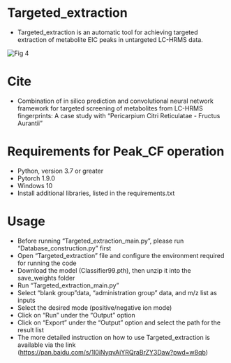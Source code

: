 # Targeted_extraction

* Targeted_extraction is an automatic tool for achieving targeted extraction of metabolite EIC peaks in untargeted LC-HRMS data.

![Fig 4](https://github.com/JunZeng1999/Targeted_extraction/assets/109707707/8d2111c2-7913-4508-bc95-be8e8672f4bf)



# Cite

* Combination of in silico prediction and convolutional neural network framework for targeted screening of metabolites from LC-HRMS fingerprints: A case study with “Pericarpium Citri Reticulatae - Fructus Aurantii”

# Requirements for Peak_CF operation
* Python, version 3.7 or greater
* Pytorch 1.9.0
* Windows 10
* Install additional libraries, listed in the requirements.txt

# Usage
* Before running “Targeted_extraction_main.py”, please run “Database_construction.py” first
* Open “Targeted_extraction” file and configure the environment required for running the code
* Download the model (Classifier99.pth), then unzip it into the save_weights folder
* Run “Targeted_extraction_main.py”
* Select “blank group”data, “administration group” data, and m/z list as inputs
* Select the desired mode (positive/negative ion mode)
* Click on “Run” under the “Output” option
* Click on “Export” under the “Output” option and select the path for the result list
* The more detailed instruction on how to use Targeted_extraction is available via the link (https://pan.baidu.com/s/1l0iNyqvAiYRQraBrZY3Daw?pwd=w8qb)
